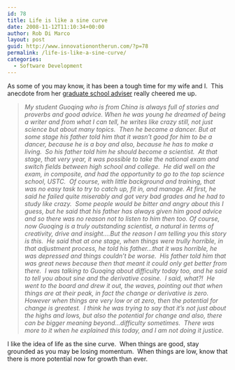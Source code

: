 ```yaml
---
id: 78
title: Life is like a sine curve
date: 2008-11-12T11:10:34+00:00
author: Rob Di Marco
layout: post
guid: http://www.innovationontherun.com/?p=78
permalink: /life-is-like-a-sine-curve/
categories:
  - Software Development
---
```

As some of you may know, it has been a tough time for my wife and I.&nbsp; This anecdote from her [graduate school adviser](http://www.virginia.edu/chem/people/faculty/fraser/) really cheered me up.

> _My student Guoqing who is from China is always full of stories and proverbs and good advice. When he was young he dreamed of being a writer and from what I can tell, he writes like crazy still, not just science but about many topics.&nbsp; Then he became a dancer. But at some stage his father told him that it wasn&#8217;t good for him to be a dancer, because he is a boy and also, because he has to make a living.&nbsp; So his father told him he should become a scientist.&nbsp; At that stage, that very year, it was possible to take the national exam and switch fields between high school and college.&nbsp; He did well on the exam, in composite, and had the opportunity to go to the top science school, USTC.&nbsp; Of course, with little background and training, that was no easy task to try to catch up, fit in, and manage. At first, he said he failed quite miserably and got very bad grades and he had to study like crazy.&nbsp; Some people would be bitter and angry about this I guess, but he said that his father has always given him good advice and so there was no reason not to listen to him then too. Of course, now Guoqing is a truly outstanding scientist, a natural in terms of creativity, drive and insight&#8230;.But the reason I am telling you this story is this.&nbsp; He said that at one stage, when things were trully horrible, in that adjustment process, he told his father&#8230;that it was horrible, he was depressed and things couldn&#8217;t be worse.&nbsp; His father told him that was great news because then that meant it could only get better from there.&nbsp; I was talking to Guoqing about difficulty today too, and he said to tell you about sine and the derivative cosine.&nbsp; I said, what?!&nbsp; He went to the board and drew it out, the waves, pointing out that when things are at their peak, in fact the change or derivative is zero. However when things are very low or at zero, then the potential for change is greatest.&nbsp; I think he was trying to say that it&#8217;s not just about the highs and lows, but also the potential for change and also, there can be bigger meaning beyond&#8230;difficulty sometimes.&nbsp; There was more to it when he explained this today, and I am not doing it justice._ 

I like the idea of life as the sine curve.&nbsp; When things are good, stay grounded as you may be losing momentum.&nbsp; When things are low, know that there is more potential now for growth than ever.